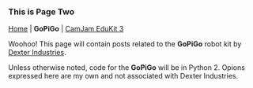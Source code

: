 ### This is Page Two

[Home](README.md) | **GoPiGo** | [CamJam EduKit 3](Page3.md)

Woohoo! This page will contain posts related to the **GoPiGo** robot kit by [Dexter Industries](https://www.dexterindustries.com/).

Unless otherwise noted, code for the **GoPiGo** will be in Python 2. Opions expressed here are my own and not associated with Dexter Industries.
